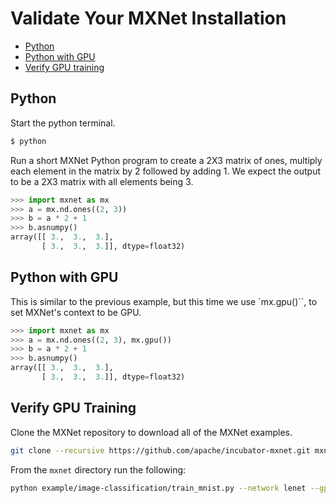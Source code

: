<!--- Licensed to the Apache Software Foundation (ASF) under one -->
<!--- or more contributor license agreements.  See the NOTICE file -->
<!--- distributed with this work for additional information -->
<!--- regarding copyright ownership.  The ASF licenses this file -->
<!--- to you under the Apache License, Version 2.0 (the -->
<!--- "License"); you may not use this file except in compliance -->
<!--- with the License.  You may obtain a copy of the License at -->

<!---   http://www.apache.org/licenses/LICENSE-2.0 -->

<!--- Unless required by applicable law or agreed to in writing, -->
<!--- software distributed under the License is distributed on an -->
<!--- "AS IS" BASIS, WITHOUT WARRANTIES OR CONDITIONS OF ANY -->
<!--- KIND, either express or implied.  See the License for the -->
<!--- specific language governing permissions and limitations -->
<!--- under the License. -->

# Validate Your MXNet Installation

- [Python](#python)
- [Python with GPU](#python-with-gpu)
- [Verify GPU training](#verify-gpu-training)


## Python

Start the python terminal.

```bash
$ python
```

Run a short MXNet Python program to create a 2X3 matrix of ones, multiply each element in the matrix by 2 followed by adding 1. We expect the output to be a 2X3 matrix with all elements being 3.

```python
>>> import mxnet as mx
>>> a = mx.nd.ones((2, 3))
>>> b = a * 2 + 1
>>> b.asnumpy()
array([[ 3.,  3.,  3.],
       [ 3.,  3.,  3.]], dtype=float32)
```


## Python with GPU

This is similar to the previous example, but this time we use `mx.gpu()``, to set MXNet's context to be GPU.

```python
>>> import mxnet as mx
>>> a = mx.nd.ones((2, 3), mx.gpu())
>>> b = a * 2 + 1
>>> b.asnumpy()
array([[ 3.,  3.,  3.],
       [ 3.,  3.,  3.]], dtype=float32)
```


## Verify GPU Training

Clone the MXNet repository to download all of the MXNet examples.

```bash
git clone --recursive https://github.com/apache/incubator-mxnet.git mxnet
```

From the `mxnet` directory run the following: 

```bash
python example/image-classification/train_mnist.py --network lenet --gpus 0
```
